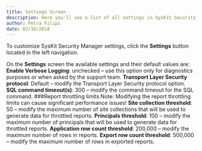 ```yaml
---
title: Settings Screen
description: Here you'll see a list of all settings in SysKit Security Manager.
author: Petra Filipi
date: 02/10/2018
---
```

To customize SysKit Security Manager settings, click the __Settings__ button located in the left navigation.

On the __Settings__ screen the available settings and their default values are:
__Enable Verbose Logging__: unchecked – use this option only for diagnostics purposes or when asked by the support team.
__Transport Layer Security protocol__: Default  –  modify the Transport Layer Security protocol option.
__SQL command timeout(s)__: 300 – modify the command timeout for the SQL command.
###Report throttling limits 
Note: Modifying the report throttling limits can cause significant performance issues!
__Site collection threshold__: 50 – modify the maximum number of site collections that will be used to generate data for throttled reports.
__Principals threshold__: 100 – modify the maximum number of principals that will be used to generate data for throttled reports.
__Application row count threshold__: 200,000 – modify the maximum number of rows in reports.
__Export row count threshold__: 500,000 – modify the maximum number of rows in exported reports.
